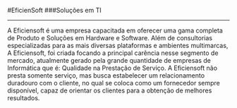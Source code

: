 #EficienSoft
###Soluções em TI

-------------------------------------------------------------
A Eficiensoft é uma empresa capacitada em oferecer uma gama completa de Produto e Soluções 
							em Hardware e Software. 
							Além de consultorias especializadas para as mais diversas plataformas e ambientes 
							multimarcas, A Eficiensoft, foi criada focando a principal carência nesse segmento de 
							mercado, atualmente gerado pela grande quantidade de empresas de Informática que é: 
							Qualidade na Prestação de Serviço. 
							A Eficiensoft não presta somente serviço, mas busca estabelecer um relacionamento 
							duradouro com o cliente, no qual se coloca como um fornecedor sempre disponível, 
							capaz de orientar os clientes para a obtenção de melhores resultados.